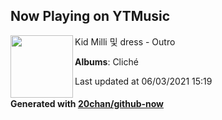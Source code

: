 ## Now Playing on YTMusic

[<img align="left" width="100" src="https://lh3.googleusercontent.com/0xN5sOQIk3GWL2YrKvDoDedE_nXxQS27HM4AvaHnleWNPoU4HMlNq3UsHYFgPrjgTsEBYXRAi0qg37k">](https://music.youtube.com/watch?v=tkyLmA49HXk)

Kid Milli 및 dress - Outro

**Albums**: Cliché

Last updated at 06/03/2021 15:19

#### Generated with [20chan/github-now](https://github.com/20chan/github-now)
